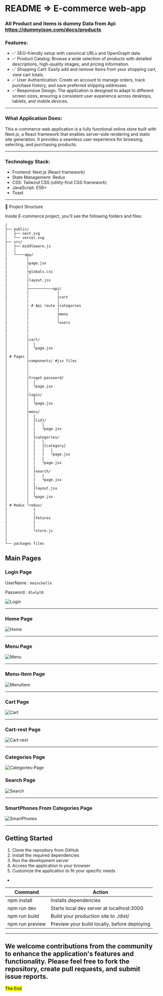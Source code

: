 # README => E-commerce web-app

### All Product and items is dummy Data from Api <https://dummyjson.com/docs/products>

### Features:

- ✅ SEO-friendly setup with canonical URLs and OpenGraph data
- ✅ Product Catalog: Browse a wide selection of products with detailed descriptions, high-quality images, and pricing information.
- ✅ Shopping Cart: Easily add and remove items from your shopping cart, view cart totals.
- ✅ User Authentication: Create an account to manage orders, track purchase history, and save preferred shipping addresses
- ✅ Responsive Design: The application is designed to adapt to different screen sizes, ensuring a consistent user experience across desktops, tablets, and mobile devices.

---

### What Application Does:

This e-commerce web application is a fully functional online store built with Next.js, a React framework that enables server-side rendering and static site generation. It provides a seamless user experience for browsing, selecting, and purchasing products.

---

### Technology Stack:

- Frontend: Next.js (React framework)
- State Management: Redux
- CSS: Tailwind CSS (utility-first CSS framework)
- JavaScript: ES6+
- Toast

---

🚀 Project Structure

Inside E-commerce project, you'll see the following folders and files:

```
/
├── public/
│   ├── next.svg
│   └── vercel.svg
├── src/
│   ├── middleware.js
│   │
│   └────app/
|         |
|         ├page.jsx
|         |
|         ├globals.css
|         |
|         ├layout.jsx
|         |
│         ├───────────api/
│         |             │
|         |             ├cart
│         |             │
|         | # Api route ├categories
│         |             │
|         |             ├menu
│         |             │
|         |             └users
|         |
|         |
|         |
│         ├cart/
│         │  |
│         │  └page.jsx
│         │
│ # Pages │
│         ├components/ #jsx files
│         │
│         │
│         |
│         ├froget-password/
│         │  |
│         │  └page.jsx
│         |
│         ├login/
│         │  |
│         │  └page.jsx
│         |
│         ├menu/
│         │  |
│         │  ├[id]/
│         │  |   |
│         │  |   └page.jsx
│         │  |
│         │  ├categories/
│         │  |   |
│         │  |   ├[category]
│         │  |   |   |
│         │  |   |   └page.jsx
│         │  |   |
│         │  |   └page.jsx
│         │  |
│         │  ├search/
│         │  |   |
│         │  |   └page.jsx
│         │  |
│         │  ├layout.jsx
│         │  |
│         │  └page.jsx
│         |
│ # Redux └redux/
|            |
|            |
│            ├fetures
|            |
|            |
│            └store.js
|
|
└── packages files

```

## Main Pages

### Login Page

UserName : `kminchelle`

Password : `0lelplR`

![Login](https://github.com/mnoby98/E-Commerce-Next.js/assets/133987293/0b9fff5f-33ea-4b72-a6ad-4af4a4741d4d)

---

### Home Page

![Home](https://github.com/mnoby98/E-Commerce-Next.js/assets/133987293/36fa8b47-4710-44ff-8e8d-4da568a901c1)

---

### Menu Page

![Menu](https://github.com/mnoby98/E-Commerce-Next.js/assets/133987293/85367de1-d6bb-4619-a0a4-6b10172223b5)

---

### Menu-Item Page

![MenuItem](https://github.com/mnoby98/E-Commerce-Next.js/assets/133987293/3b36cde6-05b2-4496-a9c8-f5d91edfdd20)

---

### Cart Page

![Cart](https://github.com/mnoby98/E-Commerce-Next.js/assets/133987293/fe76389f-62d8-4c73-bf47-54b7e01347f2)

---

### Cart-rest Page

![Cart-rest](https://github.com/mnoby98/E-Commerce-Next.js/assets/133987293/ca861f2c-9913-45df-ac13-0933b8c9e0d7)

---

### Categories Page

![Categories-Page](https://github.com/mnoby98/E-Commerce-Next.js/assets/133987293/fa991cc6-f20a-427a-81b9-bafef2cc7357)

### Search Page

![Search](https://github.com/mnoby98/E-Commerce-Next.js/assets/133987293/60ef4d23-8f32-469c-8966-e24e4d37801f)

---

### SmartPhones From Categories Page

![SmartPhones](https://github.com/mnoby98/E-Commerce-Next.js/assets/133987293/14a2ccdc-39fc-4aa2-8f40-fa15282ab44f)

---

## Getting Started

1. Clone the repository from GitHub
2. Install the required dependencies
3. Run the development server
4. Access the application in your browser
5. Customize the application to fit your specific needs

-

| Command         | Action                                       |
| --------------- | -------------------------------------------- |
| npm install     | Installs dependencies                        |
| npm run dev     | Starts local dev server at localhost:3000    |
| npm run build   | Build your production site to ./dist/        |
| npm run preview | Preview your build locally, before deploying |

---

## We welcome contributions from the community to enhance the application's features and functionality. Please feel free to fork the repository, create pull requests, and submit issue reports.

<mark> The End </mark>
